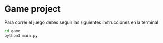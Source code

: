 # Game project
Para correr el juego debes seguir las siguientes instrucciones en la terminal
```sh 
cd game 
python3 main.py
```